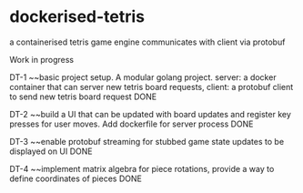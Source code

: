 # dockerised-tetris
a containerised tetris game engine communicates with client via protobuf

Work in progress

DT-1
~~basic project setup.  A modular golang project.  server: a docker container that can server new tetris board requests, client: a protobuf client to send new tetris board request
DONE

DT-2
~~build a UI that can be updated with board updates and register key presses for user moves.  Add dockerfile for server process
DONE

DT-3
~~enable protobuf streaming for stubbed game state updates to be displayed on UI
DONE

DT-4
~~implement matrix algebra for piece rotations, provide a way to define coordinates of pieces
DONE

